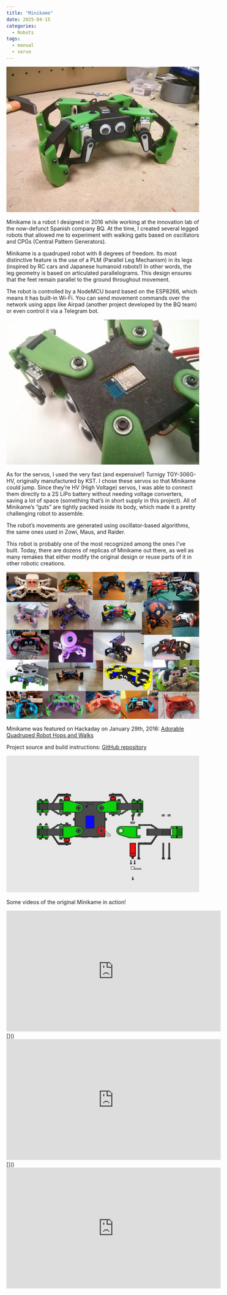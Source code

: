 ```yaml
---
title: "Minikame"
date: 2025-04-15
categories:
  - Robots
tags:
  - manual
  - servo
---
```


![Minikame](/assets/images/minikame.jpg)

Minikame is a robot I designed in 2016 while working at the innovation lab of the now-defunct Spanish company BQ. At the time, I created several legged robots that allowed me to experiment with walking gaits based on oscillators and CPGs (Central Pattern Generators).

Minikame is a quadruped robot with 8 degrees of freedom. Its most distinctive feature is the use of a PLM (Parallel Leg Mechanism) in its legs (inspired by RC cars and Japanese humanoid robots!) In other words, the leg geometry is based on articulated parallelograms. This design ensures that the feet remain parallel to the ground throughout movement.

The robot is controlled by a NodeMCU board based on the ESP8266, which means it has built-in Wi-Fi. You can send movement commands over the network using apps like Airpad (another project developed by the BQ team) or even control it via a Telegram bot.

![Minikame](/assets/images/minikame1.jpg)

As for the servos, I used the very fast (and expensive!) Turnigy TGY-306G-HV, originally manufactured by KST. I chose these servos so that Minikame could jump. Since they’re HV (High Voltage) servos, I was able to connect them directly to a 2S LiPo battery without needing voltage converters, saving a lot of space (something that’s in short supply in this project). All of Minikame’s “guts” are tightly packed inside its body, which made it a pretty challenging robot to assemble.

The robot’s movements are generated using oscillator-based algorithms, the same ones used in Zowi, Maus, and Raider.

This robot is probably one of the most recognized among the ones I've built. Today, there are dozens of replicas of Minikame out there, as well as many remakes that either modify the original design or reuse parts of it in other robotic creations.

![Minikame](/assets/images/minikame5.jpg)

Minikame was featured on Hackaday on January 29th, 2016:
[Adorable Quadruped Robot Hops and Walks](https://hackaday.com/2016/01/29/adorable-quadruped-robot-hops-and-walks/)

Project source and build instructions:
[GitHub repository](https://github.com/javierih/minikame)

![Minikame](/assets/images/minikame2.jpg)

Some videos of the original Minikame in action!

<iframe width="560" height="315" src="https://www.youtube.com/embed/Ua3coeYrxsY?si=SacCF668HZpfRZXy" title="YouTube video player" frameborder="0" allow="accelerometer; autoplay; clipboard-write; encrypted-media; gyroscope; picture-in-picture; web-share" referrerpolicy="strict-origin-when-cross-origin" allowfullscreen></iframe>
[]()
<iframe width="560" height="315" src="https://www.youtube.com/embed/Kos0iJpYvY4?si=B94Vz3VoBDQ1QoAj" title="YouTube video player" frameborder="0" allow="accelerometer; autoplay; clipboard-write; encrypted-media; gyroscope; picture-in-picture; web-share" referrerpolicy="strict-origin-when-cross-origin" allowfullscreen></iframe> 
[]()
<iframe width="560" height="315" src="https://www.youtube.com/embed/7Ks_1GwDRyg?si=1i5_PDIGQann4Pf3" title="YouTube video player" frameborder="0" allow="accelerometer; autoplay; clipboard-write; encrypted-media; gyroscope; picture-in-picture; web-share" referrerpolicy="strict-origin-when-cross-origin" allowfullscreen></iframe>  

